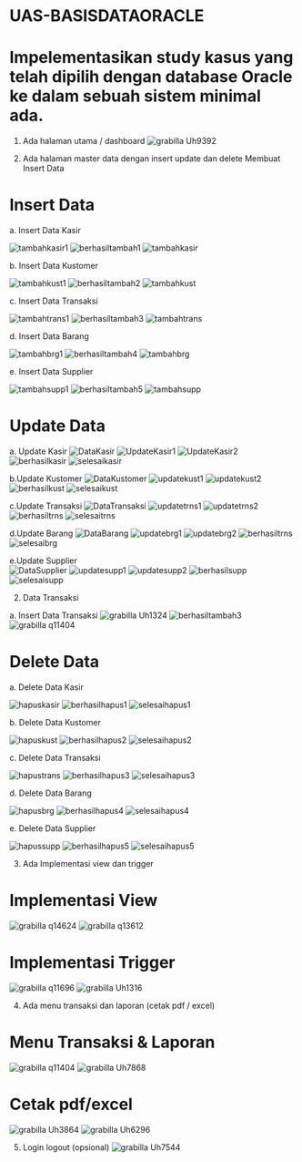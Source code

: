 # UAS-BASISDATAORACLE
# Impelementasikan study kasus yang telah dipilih dengan database Oracle ke dalam sebuah sistem minimal ada.

1. Ada halaman utama / dashboard
![grabilla Uh9392](https://user-images.githubusercontent.com/45527370/145920758-7135ebde-c4b0-4b03-9c7a-526999d17c4b.png)

2. Ada halaman master data dengan insert update dan delete
Membuat Insert Data

# Insert Data
  a. Insert Data Kasir
  
 ![tambahkasir1](https://user-images.githubusercontent.com/45527370/147313924-1e6dbead-afa3-417a-8245-5244b0c79d51.png)
 ![berhasiltambah1](https://user-images.githubusercontent.com/45527370/147313947-ca32215f-c3ae-4cca-8c55-d2652856ecc0.png)
 ![tambahkasir](https://user-images.githubusercontent.com/45527370/147313971-c4236797-6441-4f55-8a7e-002eb2941b99.png)
  
  b. Insert Data Kustomer
  
 ![tambahkust1](https://user-images.githubusercontent.com/45527370/147314017-effe99bf-edb3-4b29-bc68-2f7dcf734add.png)
 ![berhasiltambah2](https://user-images.githubusercontent.com/45527370/147314044-8cfad44c-412f-434c-b21e-bc9ce1eb5e30.png)
 ![tambahkust](https://user-images.githubusercontent.com/45527370/147314074-cd9ed046-1b88-4ca8-ab7a-2411c5cb8448.png)
  
  c. Insert Data Transaksi
  
 ![tambahtrans1](https://user-images.githubusercontent.com/45527370/147314105-c22faa9c-5761-4ac9-b216-55e08226188f.png)
 ![berhasiltambah3](https://user-images.githubusercontent.com/45527370/147314115-b4067b80-d82c-4c94-bbee-be7d646d4335.png)
 ![tambahtrans](https://user-images.githubusercontent.com/45527370/147314131-456ad0ff-cdf3-485b-bff7-1564d3a66375.png)

  d. Insert Data Barang
  
 ![tambahbrg1](https://user-images.githubusercontent.com/45527370/147314152-6d4ee842-fb77-44ac-b3be-f9c949ad863b.png)
 ![berhasiltambah4](https://user-images.githubusercontent.com/45527370/147314173-c3f62203-28cd-4c08-8100-ecb467c4fe6e.png)
 ![tambahbrg](https://user-images.githubusercontent.com/45527370/147314188-addd3b01-add1-4a19-ade7-52520ad7ebcb.png)

  e. Insert Data Supplier
  
  ![tambahsupp1](https://user-images.githubusercontent.com/45527370/147314229-435743b1-1cd0-4a19-9b9c-a4f95e509b73.png)
  ![berhasiltambah5](https://user-images.githubusercontent.com/45527370/147314243-1db434d1-ca50-483a-b560-a101730083d2.png)
  ![tambahsupp](https://user-images.githubusercontent.com/45527370/147314256-7217f841-6704-4ae8-b505-615bda94c97c.png)
  
  
  # Update Data

  a. Update Kasir
  ![DataKasir](https://user-images.githubusercontent.com/45527370/147399752-2968e8f4-7df2-48e9-86d1-f42283684e38.png)
  ![UpdateKasir1](https://user-images.githubusercontent.com/45527370/147399762-e16c2967-8bd9-4871-805d-f4cd44612ace.png)
  ![UpdateKasir2](https://user-images.githubusercontent.com/45527370/147399765-e077710f-6e13-4442-9ea5-c6c4f9ee36bc.png)
  ![berhasilkasir](https://user-images.githubusercontent.com/45527370/147399774-f85285f8-913a-40fd-90eb-5cfa6c6b0b10.png)
  ![selesaikasir](https://user-images.githubusercontent.com/45527370/147399779-09a43b48-ebeb-42ca-bfe2-24993e74a4eb.png)
  
  b.Update Kustomer
  ![DataKustomer](https://user-images.githubusercontent.com/45527370/147399790-dc39d89e-6f00-41b2-aeb5-b61421b2c4d3.png)
  ![updatekust1](https://user-images.githubusercontent.com/45527370/147399792-006ac0bd-1df5-458b-a81c-a0947beebef7.png)
  ![updatekust2](https://user-images.githubusercontent.com/45527370/147399796-a7b19dd3-806f-4343-a963-82b5a12b2270.png)
  ![berhasilkust](https://user-images.githubusercontent.com/45527370/147399801-9be509c2-ad5d-4e49-a8b6-902b886c7052.png)
  ![selesaikust](https://user-images.githubusercontent.com/45527370/147399810-8eaa70d9-7d97-4ac5-b3cc-4d296d4b3020.png)
  
  c.Update Transaksi 
  ![DataTransaksi](https://user-images.githubusercontent.com/45527370/147399822-a2f6c644-7495-4f8a-9756-acfac10cfa5b.png)
  ![updatetrns1](https://user-images.githubusercontent.com/45527370/147399826-a4dc298e-2ecb-4568-8876-cad86c189188.png)
  ![updatetrns2](https://user-images.githubusercontent.com/45527370/147399829-ad866692-fdd6-423b-9d5f-9f97727ca061.png)
  ![berhasiltrns](https://user-images.githubusercontent.com/45527370/147399838-17f77b71-43e4-4465-9937-03e113afe650.png)
  ![selesaitrns](https://user-images.githubusercontent.com/45527370/147399847-abcf0c1c-386d-440f-b712-2d7f900ed552.png)
  
  d.Update Barang
  ![DataBarang](https://user-images.githubusercontent.com/45527370/147399852-5d9d63a7-f795-4216-9b2f-909407e1ad6e.png)
  ![updatebrg1](https://user-images.githubusercontent.com/45527370/147399857-96509414-05c6-465e-b308-4354a1805902.png)
  ![updatebrg2](https://user-images.githubusercontent.com/45527370/147399865-29a7a1a6-77eb-4088-8122-f31a88f0f1e3.png)
  ![berhasiltrns](https://user-images.githubusercontent.com/45527370/147399873-00ec06a0-38fd-4dde-bfb2-84b5f814a5d3.png)
  ![selesaibrg](https://user-images.githubusercontent.com/45527370/147399923-a40cb45e-4291-486b-86fd-fdc6689b83b9.png)

  e.Update Supplier  
  ![DataSupplier](https://user-images.githubusercontent.com/45527370/147399894-5318f20e-a96a-4bd0-9eb8-94fc838009bc.png)
  ![updatesupp1](https://user-images.githubusercontent.com/45527370/147399900-5e855536-289d-4e04-a127-ed292aa4540d.png)
  ![updatesupp2](https://user-images.githubusercontent.com/45527370/147399906-ab2bc760-c04a-4f3a-a772-d2bb1c17ffb9.png)
  ![berhasilsupp](https://user-images.githubusercontent.com/45527370/147399914-f5fcd61c-25df-4db0-bd62-2db9cf5430c6.png)
  ![selesaisupp](https://user-images.githubusercontent.com/45527370/147399920-771d3f02-3d76-4a4b-a34b-04969d942b02.png)

2. Data Transaksi
  
  a. Insert Data Transaksi
  ![grabilla Uh1324](https://user-images.githubusercontent.com/45527370/149371489-30f9e900-aa5e-4766-969f-ef91551a639d.png)
  ![berhasiltambah3](https://user-images.githubusercontent.com/45527370/149175253-34c5365d-d571-4594-8a33-b05252bb9634.png)
  ![grabilla q11404](https://user-images.githubusercontent.com/45527370/149371528-6e25bd5e-41a2-4a25-87f6-253d14c72628.png)

 # Delete Data
  a. Delete Data Kasir
  
  ![hapuskasir](https://user-images.githubusercontent.com/45527370/147314384-f295d109-e17b-4a3b-9478-c8baefb6dea5.png)
  ![berhasilhapus1](https://user-images.githubusercontent.com/45527370/147314414-48a4d26e-9037-4356-a34d-5acfc33d3776.png)
  ![selesaihapus1](https://user-images.githubusercontent.com/45527370/147314435-82b4ea83-e2e9-4517-ae09-560f6a7fd6ed.png)
  
  b. Delete Data Kustomer
  
  ![hapuskust](https://user-images.githubusercontent.com/45527370/147314471-be1f9a96-bc71-44ed-a7dc-1343fdf2b195.png)
  ![berhasilhapus2](https://user-images.githubusercontent.com/45527370/147314507-26586e8d-6774-451b-a4be-6d8a8f83e171.png)
  ![selesaihapus2](https://user-images.githubusercontent.com/45527370/147314519-be707fa9-61fc-4983-8211-7e50b3e281d8.png)

  c. Delete Data Transaksi
  
  ![hapustrans](https://user-images.githubusercontent.com/45527370/147314550-a8de015e-e28e-43a5-8069-52aae59aae94.png)
  ![berhasilhapus3](https://user-images.githubusercontent.com/45527370/147314569-a0eec534-b588-4bb2-9630-70cf4cb91171.png)
  ![selesaihapus3](https://user-images.githubusercontent.com/45527370/147314584-fff8d9a1-276c-4a22-a169-7a37ffa6dfce.png)

  d. Delete Data Barang
  
  ![hapusbrg](https://user-images.githubusercontent.com/45527370/147314629-de1045e6-63c9-430b-b9e9-a415e683fed3.png)
  ![berhasilhapus4](https://user-images.githubusercontent.com/45527370/147314650-78f8634b-6d52-4a51-b912-d38b73e43bbc.png)
  ![selesaihapus4](https://user-images.githubusercontent.com/45527370/147314663-20b30e80-4463-4e37-80ea-3daab3fc729b.png)
  
  e. Delete Data Supplier
  
  ![hapussupp](https://user-images.githubusercontent.com/45527370/147314825-e19c1e36-932a-4a5b-90ed-cdcd2572a8d9.png)
  ![berhasilhapus5](https://user-images.githubusercontent.com/45527370/147314841-72221f0c-4a22-4b44-870e-d01f75ac0a84.png)
  ![selesaihapus5](https://user-images.githubusercontent.com/45527370/147314904-b6a50b26-bd4f-412a-92e0-8b295e3feb7a.png)


3. Ada Implementasi view dan trigger

# Implementasi View
![grabilla q14624](https://user-images.githubusercontent.com/45527370/145919546-cba3ff0f-8976-48d1-afe4-890bfb756d43.png)
![grabilla q13612](https://user-images.githubusercontent.com/45527370/145919571-d3c19037-e09f-4ac9-800b-545273fcf600.png)

# Implementasi Trigger
![grabilla q11696](https://user-images.githubusercontent.com/45527370/147314995-3210fa97-8230-4cea-ac63-9cd4a0eed1d9.png)
![grabilla Uh1316](https://user-images.githubusercontent.com/45527370/147313605-8e0893be-e2e2-4330-a767-f06b212e73e1.png)

4. Ada menu transaksi dan laporan (cetak pdf / excel)
# Menu Transaksi & Laporan
![grabilla q11404](https://user-images.githubusercontent.com/45527370/149371528-6e25bd5e-41a2-4a25-87f6-253d14c72628.png)
![grabilla Uh7868](https://user-images.githubusercontent.com/45527370/150486940-7ec1aa72-6133-451d-ae98-f82526a9c1cd.png)

# Cetak pdf/excel
![grabilla Uh3864](https://user-images.githubusercontent.com/45527370/150487192-3500460b-f6cc-4cfe-8196-c48c28318652.png)
![grabilla Uh6296](https://user-images.githubusercontent.com/45527370/150487209-b14a223e-81e6-4653-b8b3-f5b7aa2afb39.png)


5. Login logout (opsional)
![grabilla Uh7544](https://user-images.githubusercontent.com/45527370/150487263-b378976f-e20b-4fa0-8577-2345d7c640ed.png)

